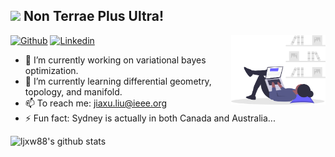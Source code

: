 ## <img src="https://media.giphy.com/media/hvRJCLFzcasrR4ia7z/giphy.gif" width="30px"> Non Terrae Plus Ultra!

<img width="30%" align="right" alt="Github" src="https://raw.githubusercontent.com/rishab-sharma/rishab-sharma/main/image.svg" />

[![Github](https://img.shields.io/badge/-Github-330c83?style=flat&logo=Github&logoColor=white)](https://github.com/ljxw88)
[![Linkedin](https://img.shields.io/badge/-LinkedIn-330c83?style=flat&logo=Linkedin&logoColor=white)](https://www.linkedin.com/in/jiaxu-liu-a000b619a/)
<!-- [![Twitter](https://img.shields.io/badge/-Twitter-330c83?style=flat&logo=Twitter&logoColor=white)](https://twitter.com/rodinc_code) -->
<!-- [![Instagram](https://img.shields.io/badge/-Instagram-330c83?style=flat&labelColor=330c83&logo=instagram&logoColor=white)](https://www.instagram.com/rodin_code/) -->
<!-- [![Gmail](https://img.shields.io/badge/-Gmail-330c83?style=flat&logo=Gmail&logoColor=white)](jiaxu.liu@ieee.com) -->

- 🔭 I’m currently working on variational bayes optimization.
- 🌱 I’m currently learning differential geometry, topology, and manifold. 
- 📫 To reach me: jiaxu.liu@ieee.org
- ⚡ Fun fact: Sydney is actually in both Canada and Australia...

![ljxw88's github stats](https://github-readme-stats.vercel.app/api?username=ljxw88&show_icons=true&theme=solarized-light)
